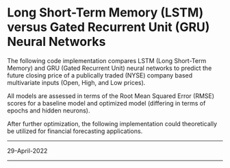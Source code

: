 # Long Short-Term Memory (LSTM) versus Gated Recurrent Unit (GRU) Neural Networks 

The following code implementation compares LSTM (Long Short-Term Memory) and GRU (Gated Recurrent Unit) neural networks to predict the future closing price of a publically traded (NYSE) company based multivariate inputs (Open, High, and Low prices). 

All models are assessed in terms of the Root Mean Squared Error (RMSE) scores for a baseline model and optimized model (differing in terms of epochs and hidden neurons). 

After further optimization, the following implementation could theoretically be utilized for financial forecasting applications.

---

29-April-2022

---
